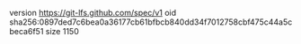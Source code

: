version https://git-lfs.github.com/spec/v1
oid sha256:0897ded7c6bea0a36177cb61bfbcb840dd34f7012758cbf475c44a5cbeca6f51
size 1150
